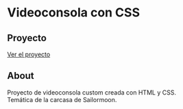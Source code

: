 # Videoconsola con CSS

## Proyecto

[Ver el proyecto](https://github.com/Evedai/Videoconsolaportatil.git)



## About <a name = "Videoconsola"></a>

Proyecto de videoconsola custom creada con HTML y CSS.  
Temática de la carcasa de Sailormoon.



